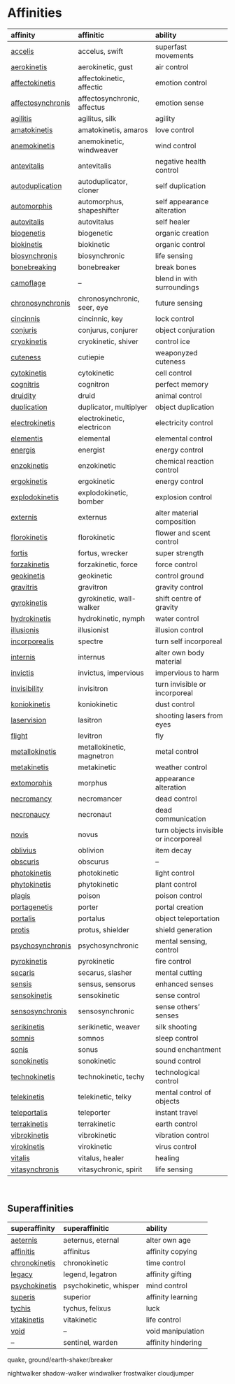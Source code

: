 # Affinities

| affinity | affinitic | ability |
| :------- | :-------- | :------ |
| [accelis](affinities/superspeed.md) | accelus, swift | superfast movements |
| [aerokinetis](affinities/aerokinetis.md) | aerokinetic, gust | air control |
| [affectokinetis](affinities/affectokinetis.md) | affectokinetic, affectic | emotion control |
| [affectosynchronis](affinities/affectosynchronis.md) | affectosynchronic, affectus | emotion sense |
| [agilitis](affinities/agilitis.md) | agilitus, silk | agility |
| [amatokinetis](affinities/amatokinetis.md) | amatokinetis, amaros | love control |
| [anemokinetis](affinities/anemokinetis.md) | anemokinetic, windweaver | wind control |
| [antevitalis](affinities/antevitalis.md) | antevitalis | negative health control |
| [autoduplication](affinities/autoduplication.md) | autoduplicator, cloner | self duplication |
| [automorphis](affinities/metamorphis.md) | automorphus, shapeshifter | self appearance alteration |
| [autovitalis](affinities/autovitalis.md) | autovitalus | self healer |
| [biogenetis](affinities/biogenetis.md) | biogenetic | organic creation |
| [biokinetis](affinities/biokinetis.md) | biokinetic | organic control |
| [biosynchronis](affinities/biosynchronis.md) | biosynchronic | life sensing |
| [bonebreaking](affinities/bonebreaking.md) | bonebreaker | break bones |
| [camoflage](affinities/camoflage.md) | – | blend in with surroundings |
| [chronosynchronis](affinities/chronosynchronis.md) | chronosynchronic, seer, eye | future sensing |
| [cincinnis](affinities/cincinnic.md) | cincinnic, key | lock control |
| [conjuris](affinities/conjuris.md) | conjurus, conjurer | object conjuration |
| [cryokinetis](affinities/cryokinetis.md) | cryokinetic, shiver | control ice |
| [cuteness](affinities/cuteness.md) | cutiepie | weaponyzed cuteness |
| [cytokinetis](affinities/cytokinetis.md) | cytokinetic | cell control |
| [cognitris](affinities/cognitris.md) | cognitron | perfect memory |
| [druidity](affinities/druidity.md) | druid | animal control |
| [duplication](affinities/duplication.md) | duplicator, multiplyer | object duplication |
| [electrokinetis](affinities/electrokinetis.md) | electrokinetic, electricon | electricity control |
| [elementis](affinities/elementalis.md) | elemental | elemental control |
| [energis](affinities/energis.md) | energist | energy control |
| [enzokinetis](affinities/enzokinetis.md) | enzokinetic | chemical reaction control |
| [ergokinetis](affinities/ergokinetis.md) | ergokinetic | energy control |
| [explodokinetis](affinities/explodokinetis.md) | explodokinetic, bomber | explosion control |
| [externis](affinities/externis.md) | externus | alter material composition |
| [florokinetis](affinities/florokinetis.md) | florokinetic | flower and scent control |
| [fortis](affinities/fortis.md) | fortus, wrecker | super strength |
| [forzakinetis](affinities/forzakinetis.md) | forzakinetic, force | force control |
| [geokinetis](affinities/geokinetis.md) | geokinetic | control ground |
| [gravitris](affinities/gravitris.md) | gravitron | gravity control |
| [gyrokinetis](affinities/gyrokinetis.md) | gyrokinetic, wall-walker | shift centre of gravity |
| [hydrokinetis](affinities/hydrokinetis.md) | hydrokinetic, nymph | water control |
| [illusionis](affinities/illusionis.md) | illusionist | illusion control |
| [incorporealis](affinities/incorporealis.md) | spectre | turn self incorporeal |
| [internis](affinities/internis.md) | internus | alter own body material |
| [invictis](affinities/invictis.md) | invictus, impervious | impervious to harm |
| [invisibility](affinities/invisibility.md) | invisitron | turn invisible or incorporeal |
| [koniokinetis](affinities/koniokinetis.md) | koniokinetic | dust control |
| [laservision](affinities/laservision.md) | lasitron | shooting lasers from eyes |
| [flight](affinities/flight.md) | levitron | fly |
| [metallokinetis](affinities/metallokinetis.md) | metallokinetic, magnetron | metal control |
| [metakinetis](affinities/metakinetis.md) | metakinetic | weather control |
| [extomorphis](affinities/extomorphis.md) | morphus | appearance alteration |
| [necromancy](affinities/necromancy.md) | necromancer | dead control |
| [necronaucy](affinities/necronaucy.md) | necronaut | dead communication |
| [novis](affinities/novis.md) | novus | turn objects invisible or incorporeal |
| [oblivius](affinities/oblivius.md) | oblivion | item decay |
| [obscuris](affinities/obscurus.md) | obscurus | – |
| [photokinetis](affinities/photokinetis.md) | photokinetic | light control |
| [phytokinetis](affinities/phytokinetis.md) | phytokinetic | plant control |
| [plagis](affinities/plagis.md) | poison | poison control |
| [portagenetis](affinities/portagenetis.md) | porter | portal creation |
| [portalis](affinities/portalis.md) | portalus | object teleportation |
| [protis](affinities/protis.md) | protus, shielder | shield generation |
| [psychosynchronis](affinities/psychosynchronis.md) | psychosynchronic | mental sensing, control |
| [pyrokinetis](affinities/pyrokinetis.md) | pyrokinetic | fire control |
| [secaris](affinities/secaris.md) | secarus, slasher | mental cutting |
| [sensis](affinities/sensis.md) | sensus, sensorus | enhanced senses |
| [sensokinetis](affinities/sensokinetis.md) | sensokinetic | sense control |
| [sensosynchronis](affinities/sensosynchronis.md) | sensosynchronic | sense others’ senses |
| [serikinetis](affinities/serikinetis.md) | serikinetic, weaver | silk shooting |
| [somnis](affinities/somnis.md) | somnos | sleep control |
| [sonis](affinities/sonis.md) | sonus | sound enchantment |
| [sonokinetis](affinities/sonokinetis.md) | sonokinetic | sound control |
| [technokinetis](affinities/technokinetis.md) | technokinetic, techy | technological control |
| [telekinetis](affinities/telekinetis.md) | telekinetic, telky | mental control of objects |
| [teleportalis](affinities/teleportalis.md) | teleporter | instant travel |
| [terrakinetis](affinities/terrakinetis.md) | terrakinetic | earth control |
| [vibrokinetis](affinities/vibrokinetis.md) | vibrokinetic | vibration control |
| [virokinetis](affinities/virokinetis.md) | virokinetic | virus control |
| [vitalis](affinities/vitalis.md) | vitalus, healer | healing |
| [vitasynchronis](affinities/vitasynchronis.md) | vitasychronic, spirit | life sensing |


<br>


## Superaffinities

| superaffinity | superaffinitic | ability |
| :------------ | :------------- | :------ |
| [aeternis](affinities/aeternis.md) | aeternus, eternal | alter own age |
| [affinitis](affinities/affinitis.md) | affinitus | affinity copying |
| [chronokinetis](affinities/chronokinetis.md) | chronokinetic | time control |
| [legacy](affinities/legacy.md) | legend, legatron | affinity gifting |
| [psychokinetis](affinities/psychokinetis.md) | psychokinetic, whisper | mind control |
| [superis](affinities/superis.md) | superior | affinity learning |
| [tychis](affinities/tychis.md) | tychus, felixus | luck |
| [vitakinetis](affinities/vitakinetis.md) | vitakinetic | life control |
| [void](affinities/void.md) | – | void manipulation |
| – | sentinel, warden | affinity hindering |


quake, ground/earth-shaker/breaker

nightwalker
shadow-walker
windwalker
frostwalker
cloudjumper
